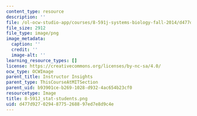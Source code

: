 ```yaml
---
content_type: resource
description: ''
file: /ol-ocw-studio-app/courses/8-591j-systems-biology-fall-2014/d477d92702948775268897ed7e8d9c4e_8-591J_stat-students.png
file_size: 2912
file_type: image/png
image_metadata:
  caption: ''
  credit: ''
  image-alt: ''
learning_resource_types: []
license: https://creativecommons.org/licenses/by-nc-sa/4.0/
ocw_type: OCWImage
parent_title: Instructor Insights
parent_type: ThisCourseAtMITSection
parent_uid: b93901ce-b269-1028-d932-4ac654b23cf0
resourcetype: Image
title: 8-591J_stat-students.png
uid: d477d927-0294-8775-2688-97ed7e8d9c4e
---
```

